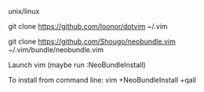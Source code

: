 unix/linux

git clone https://github.com/loonor/dotvim ~/.vim

git clone https://github.com/Shougo/neobundle.vim ~/.vim/bundle/neobundle.vim

Launch vim (maybe run :NeoBundleInstall)

To install from command line: vim +NeoBundleInstall +qall


